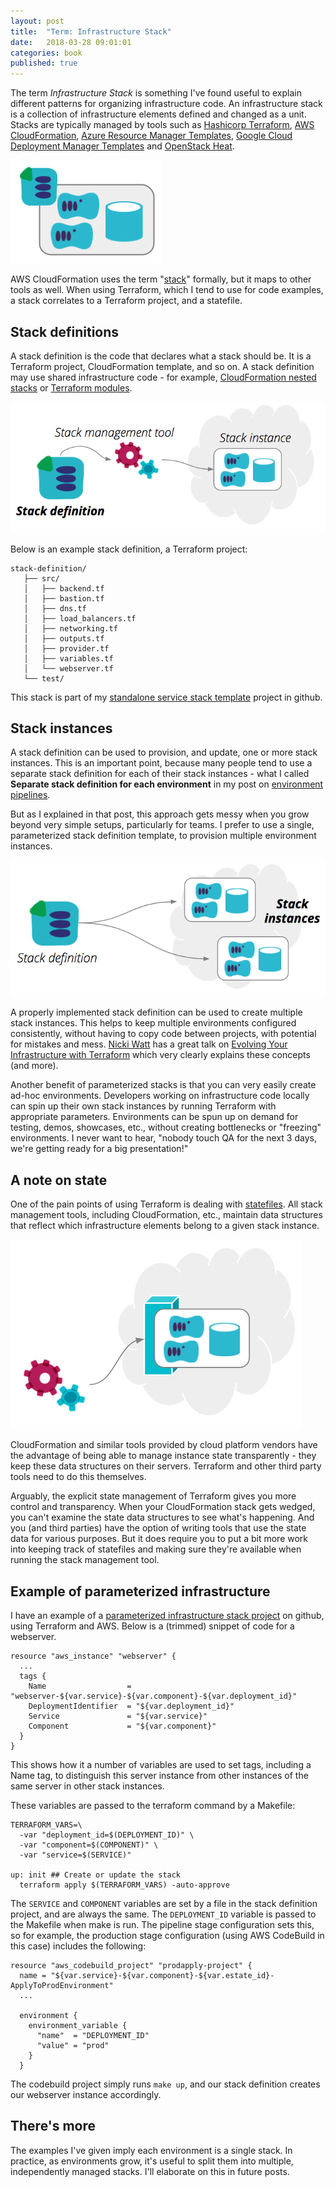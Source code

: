 ```yaml
---
layout: post
title:  "Term: Infrastructure Stack"
date:   2018-03-28 09:01:01
categories: book
published: true
---
```


The term _Infrastructure Stack_ is something I've found useful to explain different patterns for organizing infrastructure code. An infrastructure stack is a collection of infrastructure elements defined and changed as a unit. Stacks are typically managed by tools such as [Hashicorp Terraform](https://www.terraform.io/), [AWS CloudFormation](https://aws.amazon.com/cloudformation/), [Azure Resource Manager Templates](https://docs.microsoft.com/en-us/azure/azure-resource-manager/resource-group-overview), [Google Cloud Deployment Manager Templates](https://cloud.google.com/deployment-manager/) and [OpenStack Heat](https://wiki.openstack.org/wiki/Heat).

![An infrastructure stack is a collection of infrastructure elements managed as a unit](/images/infrastructure-stack.png)

AWS CloudFormation uses the term "[stack](https://docs.aws.amazon.com/AWSCloudFormation/latest/UserGuide/stacks.html)" formally, but it maps to other tools as well. When using Terraform, which I tend to use for code examples, a stack correlates to a Terraform project, and a statefile.


## Stack definitions

A stack definition is the code that declares what a stack should be. It is a Terraform project, CloudFormation template, and so on. A stack definition may use shared infrastructure code - for example, [CloudFormation nested stacks](https://aws.amazon.com/blogs/devops/use-nested-stacks-to-create-reusable-templates-and-support-role-specialization/) or [Terraform modules](https://www.terraform.io/docs/modules/index.html).

![A stack definition is code used to provision stack instances](/images/stack-definition.png)

Below is an example stack definition, a Terraform project:


~~~ console
stack-definition/
   ├── src/
   │   ├── backend.tf
   │   ├── bastion.tf
   │   ├── dns.tf
   │   ├── load_balancers.tf
   │   ├── networking.tf
   │   ├── outputs.tf
   │   ├── provider.tf
   │   ├── variables.tf
   │   └── webserver.tf
   └── test/
~~~


This stack is part of my [standalone service stack template](https://github.com/kief/spin-template-standalone-service) project in github.


## Stack instances

A stack definition can be used to provision, and update, one or more stack instances. This is an important point, because many people tend to use a separate stack definition for each of their stack instances - what I called __Separate stack definition for each environment__ in my post on [environment pipelines](http://infrastructure-as-code.com/book/2017/08/02/environment-pipeline.html).

But as I explained in that post, this approach gets messy when you grow beyond very simple setups, particularly for teams. I prefer to use a single, parameterized stack definition template, to provision multiple environment instances.


![Multiple stack instances can be provisioned from a single stack definition](/images/stack-instances.png)


A properly implemented stack definition can be used to create multiple stack instances. This helps to keep multiple environments configured consistently, without having to copy code between projects, with potential for mistakes and mess. [Nicki Watt](https://twitter.com/techiewatt) has a great talk on [Evolving Your Infrastructure with Terraform](https://www.youtube.com/watch?v=wgzgVm7Sqlk) which very clearly explains these concepts (and more).

Another benefit of parameterized stacks is that you can very easily create ad-hoc environments. Developers working on infrastructure code locally can spin up their own stack instances by running Terraform with appropriate parameters. Environments can be spun up on demand for testing, demos, showcases, etc., without creating bottlenecks or "freezing" environments. I never want to hear, "nobody touch QA for the next 3 days, we're getting ready for a big presentation!"


## A note on state

One of the pain points of using Terraform is dealing with [statefiles](https://www.terraform.io/docs/state/). All stack management tools, including CloudFormation, etc., maintain data structures that reflect which infrastructure elements belong to a given stack instance. 


![Stack state](/images/stack-state.png)


CloudFormation and similar tools provided by cloud platform vendors have the advantage of being able to manage instance state transparently - they keep these data structures on their servers. Terraform and other third party tools need to do this themselves.

Arguably, the explicit state management of Terraform gives you more control and transparency. When your CloudFormation stack gets wedged, you can't examine the state data structures to see what's happening. And you (and third parties) have the option of writing tools that use the state data for various purposes. But it does require you to put a bit more work into keeping track of statefiles and making sure they're available when running the stack management tool.


## Example of parameterized infrastructure

I have an example of a [parameterized infrastructure stack project](https://github.com/kief/spin-template-standalone-service) on github, using Terraform and AWS. Below is a (trimmed) snippet of code for a webserver. 


~~~
resource "aws_instance" "webserver" {
  ...
  tags {
    Name                  = "webserver-${var.service}-${var.component}-${var.deployment_id}"
    DeploymentIdentifier  = "${var.deployment_id}"
    Service               = "${var.service}"
    Component             = "${var.component}"
  }
}
~~~

This shows how it a number of variables are used to set tags, including a Name tag, to distinguish this server instance from other instances of the same server in other stack instances.

These variables are passed to the terraform command by a Makefile:


~~~
TERRAFORM_VARS=\
  -var "deployment_id=$(DEPLOYMENT_ID)" \
  -var "component=$(COMPONENT)" \
  -var "service=$(SERVICE)"

up: init ## Create or update the stack
  terraform apply $(TERRAFORM_VARS) -auto-approve
~~~


The `SERVICE` and `COMPONENT` variables are set by a file in the stack definition project, and are always the same. The `DEPLOYMENT_ID` variable is passed to the Makefile when make is run. The pipeline stage configuration sets this, so for example, the production stage configuration (using AWS CodeBuild in this case) includes the following:


~~~
resource "aws_codebuild_project" "prodapply-project" {
  name = "${var.service}-${var.component}-${var.estate_id}-ApplyToProdEnvironment"
  ...

  environment {
    environment_variable {
      "name"  = "DEPLOYMENT_ID"
      "value" = "prod"
    }
  }
~~~

The codebuild project simply runs `make up`, and our stack definition creates our webserver instance accordingly.


## There's more

The examples I've given imply each environment is a single stack. In practice, as environments grow, it's useful to split them into multiple, independently managed stacks. I'll elaborate on this in future posts.

